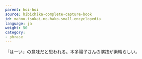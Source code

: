 ```yaml
---
parent: hoi-hoi
source: hibichika-complete-capture-book
id: mahou-tsukai-no-hako-small-encyclopedia
language: ja
weight: 50
category:
- phrase
---
```


「はーい」の意味だと思われる。本多陽子さんの演技が素晴らしい。
